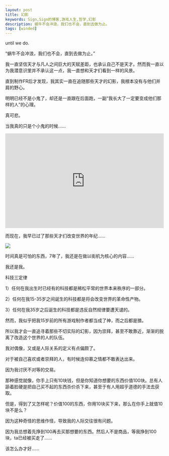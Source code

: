 ```yaml
---
layout: post
title: 幻影
keywords: Sign,Sign的博客,游戏人生,哲学,幻影
description: 蜗牛不会冲浪，我们也不会，直到去做为止。
tags: [winded]
---
```

until we do.

“蜗牛不会冲浪，我们也不会，直到去做为止。”

我一直坚信天才与凡人之间巨大的天赋差距，也承认自己不是天才。然而我一直以为我潜意识里并不承认这一点，我一直想和天才们看到一样的风景。

直到制作FR后才发现，我其实一直在追随那些天才的幻影，我根本没有与他们并肩的野心。

明明已经不是小鬼了，却还是一直跟在后面跑，一副“我长大了一定要变成他们那样的人”的心理。

真可悲。

当我真的只是个小鬼的时候……

<iframe class="player" src="http://www.tudou.com/programs/view/html5embed.action?code=5VMMmyITvpw" frameborder="0" allowfullscreen="" style="width: 100%;height: 300px;"></iframe>

而现在，我早已过了那些天才们改变世界的年纪……

<img src="http://upload-images.jianshu.io/upload_images/3575020-0af124ed3210d765.gif?imageMogr2/auto-orient/strip">

时间真是可怕的东西，7年了，我还是在做以街机为核心的内容……

我还是我。

科技三定律

1）任何在我出生时已经有的科技都是稀松平常的世界本来秩序的一部分。

2）任何在我15-35岁之间诞生的科技都是将会改变世界的革命性产物。

3）任何在我35岁之后诞生的科技都是违反自然规律要遭天谴的。

然而，我似乎把我15岁前的所有游戏制作者都当成了神，而之后都是猹。

所以我才会一直追寻着那些不切实际的幻影，因为崇拜，甚至不敢靠近，渐渐的脱离了改造这个世界的人的队伍。

我对偶像，又或是人际关系的定义有点偏颇了。

对于被自己喜欢或者崇拜的人，有时候连仰慕之情都不敢表达出来。

因为我讨厌不对等的交易。

那种感觉就像，你手上只有10块钱，但是你知道你想要的东西价值100块。总有人舔着脸硬是把自己买不起的东西杀价杀下来，甚至于有人用超乎道德的手法去获取。

但是，得到了又怎样呢？价值100的东西，你用10块买下来，那么在你手上就值10块不是么？

因为这种奇怪的思维作怪，导致我的人际交往很有问题。

因为我总想着先挣到100再去买那想要的东西。然后人不是商品，等我挣到100块，ta已经被买走了……

该怎么办才好……


